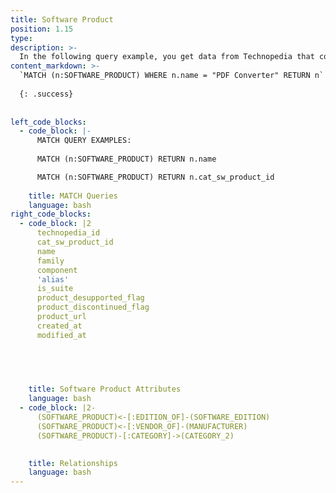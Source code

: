 ```yaml
---
title: Software Product
position: 1.15
type:
description: >-
  In the following query example, you get data from Technopedia that contains PDF Converter in the title of the software product title.
content_markdown: >-
  `MATCH (n:SOFTWARE_PRODUCT) WHERE n.name = "PDF Converter" RETURN n` 
  
  {: .success} 
  
  
left_code_blocks:
  - code_block: |-
      MATCH QUERY EXAMPLES:
      
      MATCH (n:SOFTWARE_PRODUCT) RETURN n.name

      MATCH (n:SOFTWARE_PRODUCT) RETURN n.cat_sw_product_id
      
    title: MATCH Queries
    language: bash
right_code_blocks:
  - code_block: |2
      technopedia_id
      cat_sw_product_id
      name
      family
      component
      'alias'
      is_suite
      product_desupported_flag
      product_discontinued_flag
      product_url
      created_at
      modified_at


      

      
    title: Software Product Attributes
    language: bash
  - code_block: |2-
      (SOFTWARE_PRODUCT)<-[:EDITION_OF]-(SOFTWARE_EDITION)
      (SOFTWARE_PRODUCT)<-[:VENDOR_OF]-(MANUFACTURER)
      (SOFTWARE_PRODUCT)-[:CATEGORY]->(CATEGORY_2)
      

    title: Relationships
    language: bash
---
```


